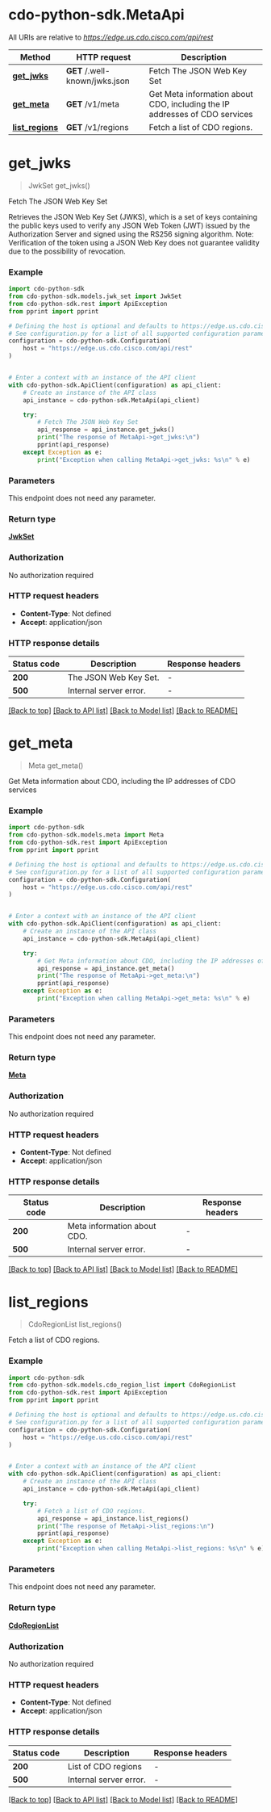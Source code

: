 # cdo-python-sdk.MetaApi

All URIs are relative to *https://edge.us.cdo.cisco.com/api/rest*

Method | HTTP request | Description
------------- | ------------- | -------------
[**get_jwks**](MetaApi.md#get_jwks) | **GET** /.well-known/jwks.json | Fetch The JSON Web Key Set
[**get_meta**](MetaApi.md#get_meta) | **GET** /v1/meta | Get Meta information about CDO, including the IP addresses of CDO services
[**list_regions**](MetaApi.md#list_regions) | **GET** /v1/regions | Fetch a list of CDO regions.


# **get_jwks**
> JwkSet get_jwks()

Fetch The JSON Web Key Set

Retrieves the JSON Web Key Set (JWKS), which is a set of keys containing the public keys used to verify any JSON Web Token (JWT) issued by the Authorization Server and signed using the RS256 signing algorithm. Note: Verification of the token using a JSON Web Key does not guarantee validity due to the possibility of revocation.

### Example


```python
import cdo-python-sdk
from cdo-python-sdk.models.jwk_set import JwkSet
from cdo-python-sdk.rest import ApiException
from pprint import pprint

# Defining the host is optional and defaults to https://edge.us.cdo.cisco.com/api/rest
# See configuration.py for a list of all supported configuration parameters.
configuration = cdo-python-sdk.Configuration(
    host = "https://edge.us.cdo.cisco.com/api/rest"
)


# Enter a context with an instance of the API client
with cdo-python-sdk.ApiClient(configuration) as api_client:
    # Create an instance of the API class
    api_instance = cdo-python-sdk.MetaApi(api_client)

    try:
        # Fetch The JSON Web Key Set
        api_response = api_instance.get_jwks()
        print("The response of MetaApi->get_jwks:\n")
        pprint(api_response)
    except Exception as e:
        print("Exception when calling MetaApi->get_jwks: %s\n" % e)
```



### Parameters

This endpoint does not need any parameter.

### Return type

[**JwkSet**](JwkSet.md)

### Authorization

No authorization required

### HTTP request headers

 - **Content-Type**: Not defined
 - **Accept**: application/json

### HTTP response details

| Status code | Description | Response headers |
|-------------|-------------|------------------|
**200** | The JSON Web Key Set. |  -  |
**500** | Internal server error. |  -  |

[[Back to top]](#) [[Back to API list]](../README.md#documentation-for-api-endpoints) [[Back to Model list]](../README.md#documentation-for-models) [[Back to README]](../README.md)

# **get_meta**
> Meta get_meta()

Get Meta information about CDO, including the IP addresses of CDO services

### Example


```python
import cdo-python-sdk
from cdo-python-sdk.models.meta import Meta
from cdo-python-sdk.rest import ApiException
from pprint import pprint

# Defining the host is optional and defaults to https://edge.us.cdo.cisco.com/api/rest
# See configuration.py for a list of all supported configuration parameters.
configuration = cdo-python-sdk.Configuration(
    host = "https://edge.us.cdo.cisco.com/api/rest"
)


# Enter a context with an instance of the API client
with cdo-python-sdk.ApiClient(configuration) as api_client:
    # Create an instance of the API class
    api_instance = cdo-python-sdk.MetaApi(api_client)

    try:
        # Get Meta information about CDO, including the IP addresses of CDO services
        api_response = api_instance.get_meta()
        print("The response of MetaApi->get_meta:\n")
        pprint(api_response)
    except Exception as e:
        print("Exception when calling MetaApi->get_meta: %s\n" % e)
```



### Parameters

This endpoint does not need any parameter.

### Return type

[**Meta**](Meta.md)

### Authorization

No authorization required

### HTTP request headers

 - **Content-Type**: Not defined
 - **Accept**: application/json

### HTTP response details

| Status code | Description | Response headers |
|-------------|-------------|------------------|
**200** | Meta information about CDO. |  -  |
**500** | Internal server error. |  -  |

[[Back to top]](#) [[Back to API list]](../README.md#documentation-for-api-endpoints) [[Back to Model list]](../README.md#documentation-for-models) [[Back to README]](../README.md)

# **list_regions**
> CdoRegionList list_regions()

Fetch a list of CDO regions.

### Example


```python
import cdo-python-sdk
from cdo-python-sdk.models.cdo_region_list import CdoRegionList
from cdo-python-sdk.rest import ApiException
from pprint import pprint

# Defining the host is optional and defaults to https://edge.us.cdo.cisco.com/api/rest
# See configuration.py for a list of all supported configuration parameters.
configuration = cdo-python-sdk.Configuration(
    host = "https://edge.us.cdo.cisco.com/api/rest"
)


# Enter a context with an instance of the API client
with cdo-python-sdk.ApiClient(configuration) as api_client:
    # Create an instance of the API class
    api_instance = cdo-python-sdk.MetaApi(api_client)

    try:
        # Fetch a list of CDO regions.
        api_response = api_instance.list_regions()
        print("The response of MetaApi->list_regions:\n")
        pprint(api_response)
    except Exception as e:
        print("Exception when calling MetaApi->list_regions: %s\n" % e)
```



### Parameters

This endpoint does not need any parameter.

### Return type

[**CdoRegionList**](CdoRegionList.md)

### Authorization

No authorization required

### HTTP request headers

 - **Content-Type**: Not defined
 - **Accept**: application/json

### HTTP response details

| Status code | Description | Response headers |
|-------------|-------------|------------------|
**200** | List of CDO regions |  -  |
**500** | Internal server error. |  -  |

[[Back to top]](#) [[Back to API list]](../README.md#documentation-for-api-endpoints) [[Back to Model list]](../README.md#documentation-for-models) [[Back to README]](../README.md)

